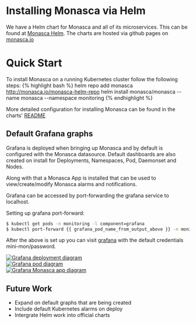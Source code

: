 # Installing Monasca via Helm

We have a Helm chart for Monasca and all of its microservices. This can be found at [Monasca Helm][1]. The charts are
hosted via github pages on [monasca.io][2]

# Quick Start

To install Monasca on a running Kubernetes cluster follow the following steps: 
{% highlight bash %}
helm repo add monasca http://monasca.io/monasca-helm-repo
helm install monasca/monasca --name monasca --namespace monitoring
{% endhighlight %}

More detailed configuration for installing Monasca can be found in the charts' [README][3]

## Default Grafana graphs

Grafana is deployed when bringing up Monasca and by default is configured with the Monasca datasource. Default
dashboards are also created on install for Deployments, Namespaces, Pod, Daemonset and Nodes.

Along with that a Monasca App is installed that can be used to view/create/modify Monasca alarms and notifications.

Grafana can be accessed by port-forwarding the grafana service to localhost.

Setting up grafana port-forward:
```bash
$ kubectl get pods -n monitoring -l component=grafana
$ kubectl port-forward {{ grafana_pod_name_from_output_above }} -n monitoring 3000
```

After the above is set up you can visit [grafana][4] with the default credentials mini-mon/password.

<div class="row">
  <div class="col-xs-6 col-md-4">
    <a href="#" class="thumbnail">
      <img class="img-responsive"
           src="{{ '/assets/images/grafana_deployment.png' | relative_url }}"
           alt="Grafana deployment diagram"/>
    </a>
  </div>
  <div class="col-xs-6 col-md-4">
    <a href="#" class="thumbnail">
      <img class="img-responsive"
           src="{{ '/assets/images/grafana_pod.png' | relative_url }}"
           alt="Grafana pod diagram"/>
    </a>
  </div>
  <div class="col-xs-6 col-md-4">
    <a href="#" class="thumbnail">
      <img class="img-responsive"
           src="{{ '/assets/images/grafana_monasca_app.png' | relative_url }}"
           alt="Grafana Monasca app diagram"/>
    </a>
  </div>  
</div>

## Future Work
* Expand on default graphs that are being created
* Include default Kubernetes alarms on deploy
* Intergrate Helm work into official charts

[1]: https://github.com/monasca/monasca-helm
[2]: http://monasca.io/monasca-helm-repo/
[3]: https://github.com/monasca/monasca-helm/blob/master/monasca/README.md
[4]: http://localhost:3000
